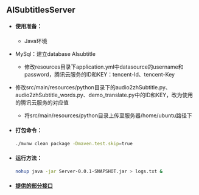 ## AISubtitlesServer

- #### 使用准备：

  - Java环境
- MySql：建立database AIsubtitle
  - 修改resources目录下application.yml中datasource的username和password，腾讯云服务的ID和KEY：tencent-Id、tencent-Key
- 修改src/main/resources/python目录下的audio2zhSubtitle.py、audio2zhSubtitle_words.py、demo_translate.py中的ID和KEY，改为使用的腾讯云服务的对应值
  - 将src/main/resources/python目录上传至服务器/home/ubuntu路径下
  
- #### 打包命令：

  ```sh
  ./mvnw clean package -Dmaven.test.skip=true
  ```
  
- #### 运行方法：

  ```sh
  nohup java -jar Server-0.0.1-SNAPSHOT.jar > logs.txt &
  ```

- #### [提供的部分接口](https://docs.qq.com/doc/DRWVxTkZVZ256dmVG)
